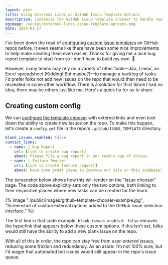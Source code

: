 ```yaml
---
layout: post
title: Using External Links as GitHub Issue Template Options
description: Customize the GitHub issue template chooser to handle new bug reports or feature requests in a team's preferred task management app.
ogimage: /social/external-links-issue-template-options.png
date: 2024-01-17
---
```


I've been down the road of [configuring custom issue templates](https://docs.github.com/en/communities/using-templates-to-encourage-useful-issues-and-pull-requests/configuring-issue-templates-for-your-repository) on GitHub repos before. It even seems like there have been some nice improvements to help make creating them even easier. Thanks for giving me a nice bug report template to start from so I don't have to build my own. 🐛

However, many teams may rely on a variety of other tools—Jira, Linear, an Excel spreadsheet (Kidding! But maybe?)—to manage a backlog of tasks. I'd prefer folks not add new issues on the repo that would then need to be recreated in some other workflow. There is a solution for this! Since I had no idea, there may be others just like me. Here's a quick tip for us to share.

## Creating custom config

We can [configure the template chooser](https://docs.github.com/en/communities/using-templates-to-encourage-useful-issues-and-pull-requests/configuring-issue-templates-for-your-repository#configuring-the-template-chooser) with external links and even lock down the ability to create new issues on the repo. To make this happen, let's create a `config.yml` file in the repo's `.github/ISSUE_TEMPLATE` directory.

```yaml
blank_issues_enabled: false
contact_links:
  - name: 🐛 Bug Report
    url: [link to create bug report]
    about: Please file a bug report in our team's app of choice.
  - name: 💡 Feature Request
    url: [link to create feature request]
    about: Have some great ideas to improve our site or this codebase? Open a new feature request in our team's app of choice.
```

The screenshot below shows how this will render on the "issue chooser" page. The code above explicitly sets only the two options, both linking to their respective places where new tasks can be created for the team.

{% image "./public/images/github-template-chooser-example.jpg", "Screenshot of custom external options added to the GitHub issue selection interface." %}

The first line in that code example, `blank_issues_enabled: false` removes the hyperlink that appears below these custom options. If this isn't set, folks would still have the ability to add a new blank issue on the repo.

With all of this in order, the repo can stay free from user-entered issues, reducing some friction and redundancy. As an aside: I'm not 100% sure, but I'd wager that automated bot issues would still appear in the repo's issue queue.
